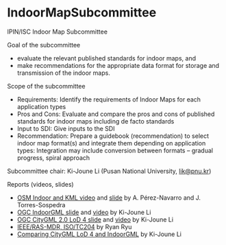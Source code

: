 # IndoorMapSubcommittee
IPIN/ISC Indoor Map Subcommittee

Goal of the subcommittee
 - evaluate the relevant published standards for indoor maps,  and
 - make recommendations for the appropriate data format for storage and transmission of the indoor maps.

Scope of the subcommittee
 - Requirements: Identify the requirements of Indoor Maps for each application types
 - Pros and Cons: Evaluate and compare the pros and cons of published standards for indoor maps including de facto standards
 - Input to SDI: Give inputs to the SDI
 - Recommendation: Prepare a guidebook (recommendation) to select indoor map format(s) and integrate them depending on application types: Integration may include conversion between formats – gradual progress, spiral approach
 
Subcommittee chair: Ki-Joune Li (Pusan National University, lik@pnu.kr)
 
Reports (videos, slides)
 - [OSM Indoor and KML video](https://drive.google.com/file/d/1E52o3sSWzTxmU9ssjlAMSfK1fuTnToCj/view?usp=sharing) and [slide](https://drive.google.com/file/d/1Sapejlgu04-LQIW6Ftxjm5uLwDwCgpzA/view?usp=sharing) by A. Pérez-Navarro and J. Torres-Sospedra
 - [OGC IndoorGML slide](https://drive.google.com/file/d/1zHHGIuE4W-qJn6XynZbFWsB68sjHZsVe/view?usp=sharing) and [video](https://youtu.be/DB-cqC2t0Jc) by Ki-Joune Li
 - [OGC CityGML 2.0 LoD 4 slide](https://drive.google.com/file/d/1GwFPwVChe4Lcj-T0DPONn8PsS93By7Mb/view?usp=sharing) and [video](https://youtu.be/wJsxVYZpjtE) by Ki-Joune Li
 - [IEEE/RAS-MDR, ISO/TC204](https://drive.google.com/file/d/1s2sJsr708EkZsUQT0g1yIIkNjPCHSUSk/view?usp=sharing) by Ryan Ryu
 - [Comparing CityGML LoD 4 and IndoorGML](https://drive.google.com/file/d/1r7_b8X79Tk04orKed3m-5V7ACbyHZquJ/view?usp=sharing) by Ki-Joune Li
